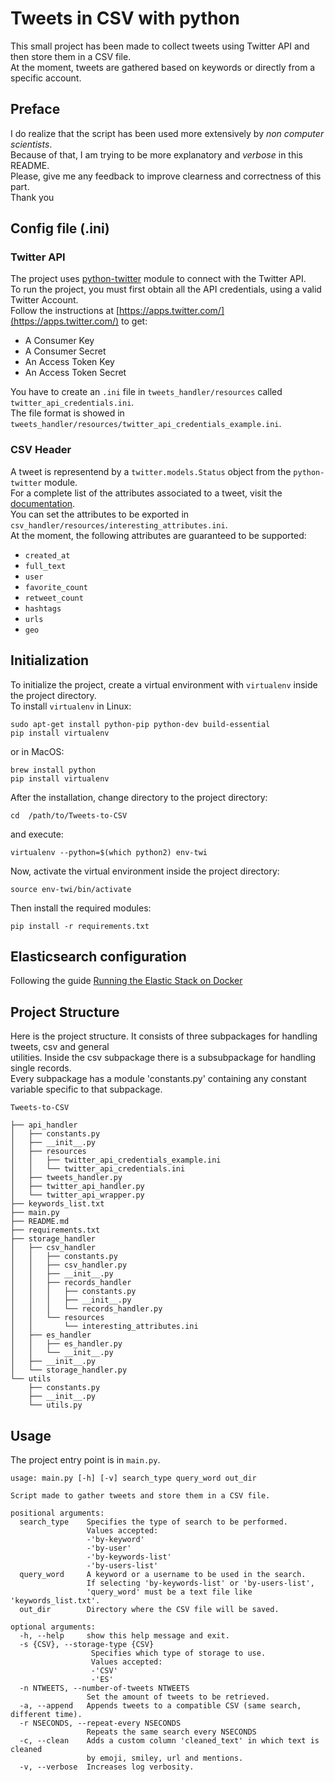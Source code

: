 # Tweets in CSV with python

This small project has been made to collect tweets using Twitter API and then store them in a CSV file.  
At the moment, tweets are gathered based on keywords or directly from a specific account.  

## Preface
I do realize that the script has been used more extensively by _non computer scientists_.  
Because of that, I am trying to be more explanatory and _verbose_ in this README.  
Please, give me any feedback to improve clearness and correctness of this part.  
Thank you  

## Config file (.ini)
### Twitter API
The project uses [python-twitter](https://github.com/bear/python-twitter) module to connect with the Twitter API.  
To run the project, you must first obtain all the API credentials, using a valid Twitter Account.  
Follow the instructions at [https://apps.twitter.com/](https://apps.twitter.com/) to get:  

* A Consumer Key
* A Consumer Secret
* An Access Token Key
* An Access Token Secret

You have to create an `.ini` file in `tweets_handler/resources` called `twitter_api_credentials.ini`.  
The file format is showed in `tweets_handler/resources/twitter_api_credentials_example.ini`.  

### CSV Header
A tweet is representend by a `twitter.models.Status` object from the `python-twitter` module.  
For a complete list of the attributes associated to a tweet, visit the [documentation](http://python-twitter.readthedocs.io/en/latest/_modules/twitter/models.html#Status).  
You can set the attributes to be exported in `csv_handler/resources/interesting_attributes.ini`.  
At the moment, the following attributes are guaranteed to be supported:  
* `created_at`
* `full_text`
* `user`
* `favorite_count`
* `retweet_count`
* `hashtags`
* `urls`
* `geo`

## Initialization
To initialize the project, create a virtual environment with `virtualenv`
inside the project directory.  
To install `virtualenv` in Linux:  
```
sudo apt-get install python-pip python-dev build-essential
pip install virtualenv
```
or in MacOS:  
```
brew install python
pip install virtualenv
```

After the installation, change directory to the project directory:  
```
cd  /path/to/Tweets-to-CSV
```

and execute:  
```
virtualenv --python=$(which python2) env-twi
```

Now, activate the virtual environment inside the project directory:  
```
source env-twi/bin/activate
```

Then install the required modules:  
```
pip install -r requirements.txt
```

## Elasticsearch configuration
Following the guide [Running the Elastic Stack on Docker](https://www.elastic.co/guide/en/elastic-stack-get-started/current/get-started-docker.html#get-started-docker-tls)

## Project Structure
Here is the project structure. It consists of three subpackages for handling tweets, csv and general  
utilities. Inside the csv subpackage there is a subsubpackage for handling single records.  
Every subpackage has a module 'constants.py' containing any constant variable specific to that subpackage.  
```
Tweets-to-CSV

├── api_handler
│   ├── constants.py
│   ├── __init__.py
│   ├── resources
│   │   ├── twitter_api_credentials_example.ini
│   │   └── twitter_api_credentials.ini
│   ├── tweets_handler.py
│   ├── twitter_api_handler.py
│   └── twitter_api_wrapper.py
├── keywords_list.txt
├── main.py
├── README.md
├── requirements.txt
├── storage_handler
│   ├── csv_handler
│   │   ├── constants.py
│   │   ├── csv_handler.py
│   │   ├── __init__.py
│   │   ├── records_handler
│   │   │   ├── constants.py
│   │   │   ├── __init__.py
│   │   │   └── records_handler.py
│   │   └── resources
│   │       └── interesting_attributes.ini
│   ├── es_handler
│   │   ├── es_handler.py
│   │   └── __init__.py
│   ├── __init__.py
│   └── storage_handler.py
└── utils
    ├── constants.py
    ├── __init__.py
    └── utils.py
```

## Usage
The project entry point is in `main.py`.  
```
usage: main.py [-h] [-v] search_type query_word out_dir

Script made to gather tweets and store them in a CSV file.

positional arguments:
  search_type    Specifies the type of search to be performed.
                 Values accepted:
                 -'by-keyword'
                 -'by-user'
                 -'by-keywords-list'
                 -'by-users-list'
  query_word     A keyword or a username to be used in the search.
                 If selecting 'by-keywords-list' or 'by-users-list',
                 'query_word' must be a text file like 'keywords_list.txt'.
  out_dir        Directory where the CSV file will be saved.

optional arguments:
  -h, --help     show this help message and exit.
  -s {CSV}, --storage-type {CSV}
                  Specifies which type of storage to use.
                  Values accepted:
                  -'CSV'
                  -'ES'
  -n NTWEETS, --number-of-tweets NTWEETS
                 Set the amount of tweets to be retrieved.
  -a, --append   Appends tweets to a compatible CSV (same search, different time).
  -r NSECONDS, --repeat-every NSECONDS
                 Repeats the same search every NSECONDS
  -c, --clean    Adds a custom column 'cleaned_text' in which text is cleaned
                 by emoji, smiley, url and mentions.
  -v, --verbose  Increases log verbosity.


```
